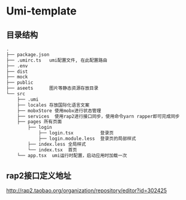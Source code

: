 # Umi-template

## 目录结构

```md
.
├── package.json
├── .umirc.ts   umi配置文件, 在此配置路由
├── .env
├── dist
├── mock
├── public
├── aseets      图片等静态资源存放目录
└── src
    ├── .umi
    ├── locales 存放国际化语言文案
    ├── mobxStore 使用mobx进行状态管理
    ├── services  使用rap2进行接口同步，使用命令yarn rapper即可完成同步
    ├── pages 所有页面
        ├── login 
            ├── login.tsx          登录页
            ├── login.module.less  登录页的局部样式
        ├── index.less 全局样式
        └── index.tsx  首页
    └── app.tsx  umi运行时配置，启动应用时加载一次
```

## rap2接口定义地址
http://rap2.taobao.org/organization/repository/editor?id=302425
